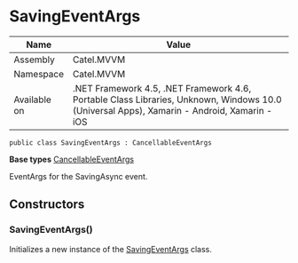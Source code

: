 

# SavingEventArgs

Name|Value
---|---
Assembly|Catel.MVVM
Namespace|Catel.MVVM
Available on|.NET Framework 4.5, .NET Framework 4.6, Portable Class Libraries, Unknown, Windows 10.0 (Universal Apps), Xamarin - Android, Xamarin - iOS

```
public class SavingEventArgs : CancellableEventArgs
```

**Base types**
[CancellableEventArgs](/Catel.MVVM\Catel\MVVM\CancellableEventArgs.md)


EventArgs for the SavingAsync event.



## Constructors

### SavingEventArgs()

Initializes a new instance of the [SavingEventArgs](#) class.




